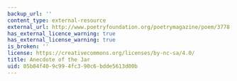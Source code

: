 ```yaml
---
backup_url: ''
content_type: external-resource
external_url: http://www.poetryfoundation.org/poetrymagazine/poem/3778
has_external_licence_warning: true
has_external_license_warning: true
is_broken: ''
license: https://creativecommons.org/licenses/by-nc-sa/4.0/
title: Anecdote of the Jar
uid: 05b84f40-9c99-4fc3-90c6-bdde5613d00b
---
```


